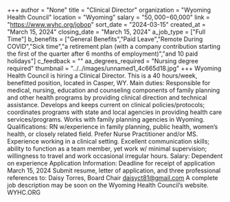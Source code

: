 +++
author = "None"
title = "Clinical Director"
organization = "Wyoming Health Council"
location = "Wyoming"
salary = "$50,000-$60,000"
link = "https://www.wyhc.org/jobop"
sort_date = "2024-03-15"
created_at = "March 15, 2024"
closing_date = "March 15, 2024"
a_job_type = ["Full Time"]
b_benefits = ["General Benefits","Paid Leave","Remote During COVID","Sick time","a retirement plan (with a company contribution starting the first of the quarter after 6 months of employment)","and 10 paid holidays"]
c_feedback = ""
aa_degrees_required = "Nursing degree required"
thumbnail = "../../images/unnamed1_4c665d18.jpg"
+++
Wyoming Health Council is hiring a Clinical Director. 
This is a 40 hours/week, benefitted position, located in Casper, WY.
Main duties: Responsible for medical, nursing, education and counseling components of family planning and other health programs by providing clinical direction and technical assistance. Develops and keeps current on clinical policies/protocols; coordinates programs with state and local agencies in providing health care services/programs. Works with family planning agencies in Wyoming.
Qualifications: RN w/experience in family planning, public health, women’s health, or closely related field. Prefer Nurse Practitioner and/or MS. Experience working in a clinical setting. Excellent communication skills; ability to function as a team member, yet work w/ minimal supervision; willingness to travel and work occasional irregular hours.
Salary: Dependent on experience
Application Information: Deadline for receipt of application March 15, 2024
Submit resume, letter of application, and three professional references to:
Daisy Torres, Board Chair
daisyct81@gmail.com
A complete job description may be soon on the Wyoming Health Council’s website. WYHC.ORG

